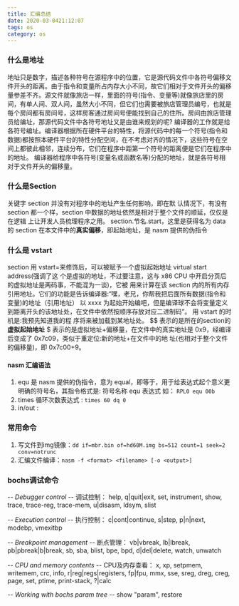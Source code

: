 ```yaml
---
title: 汇编总结
date: 2020-03-0421:12:07
tags: os
category: os
---
```

### 什么是地址
地址只是数字，描述各种符号在源程序中的位置，它是源代码文件中各符号偏移文件开头的距离。由于指令和变量所占内存大小不同，故它们相对于文件开头的偏移量参差不齐。源文件就像旅店一样，里面的符号(指令、变量等)就像旅店里的房间，有单人间、双人间，虽然大小不同，但它们也需要被旅店管理员编号，也就是每个房间都有房间号，这样房客通过房间号便能找到自己的住所。房间由旅店管理员给编址，那源代码文件中各符号地址又是由谁来规划的呢?
编译器的工作就是给各符号编址。编译器根据所在硬件平台的特性，将源代码中的每一个符号(指令和数据)都按照本硬件平台的特性分配空间，在不考虑对齐的情况下，这些符号在空间上都彼此相邻，连续分布，它们在程序中距第一个符号的距离便是它们在程序中的地址。
编译器给程序中各符号(变量名或函数名等)分配的地址，就是各符号相对于文件开头的偏移量。

### 什么是Section
关键字 section 并没有对程序中的地址产生任何影响，即在默 认情况下，有没有 section 都一个样，section 中数据的地址依然是相对于整个文件的顺延，仅仅是在逻辑 上让开发人员梳理程序之用。
section.节名.start，这里是获得名为 data 的 section 在本文件中的**真实偏移**，即起始地址，是 nasm 提供的伪指令

### 什么是 vstart
section 用 vstart=来修饰后，可以被赋予一个虚拟起始地址 virtual start address(强调了这 个是虚拟的地址，不过要注意，这与 x86 CPU 中开启分页后的虚拟地址是两码事，不能混为一谈)，它被 用来计算在该 section 内的所有内存引用地址。它们的功能是告诉编译器:“嘿，老兄，你帮我把后面所有数据(指令和变量)的地址（引用地址） 以 xxxx 为起始开始编吧，但是编译球不会将变量定义到距离开头的该地址处，在文件中依然按顺序存放对应二进制码”。
用 vstart 的时机是:我预先知道我的程 序将来被加载到某地址处。
$$ 表示的是所在的section的**虚拟起始地址**
$ 表示的是虚拟地址+偏移量，在文件中的真实地址是 0x9，经编译后变成了 0x7c09，类似于重定位:新的地址+在文件中的地 址(也相对于整个文件的偏移量)，即 0x7c00+9。

#### nasm 汇编语法
1. equ 是 nasm 提供的伪指令，意为 equal，即等于，用于给表达式起个意义更明确的符号名，其指令格式是: 
    符号名称 equ 表达式
    如：
    ```RPL0 equ 00b```
2. times 循环次数表达式 : `times 60 dq 0`
3. in/out : 


### 常用命令
1. 写文件到img镜像：`dd if=mbr.bin of=hd60M.img bs=512 count=1 seek=2 conv=notrunc`
2. 汇编文件编译：`nasm -f <format> <filename> [-o <output>]`



### bochs调试命令

-*- Debugger control -*- 调试控制：
    help, q|quit|exit, set, instrument, show, trace, trace-reg,
    trace-mem, u|disasm, ldsym, slist

-*- Execution control -*- 执行控制：
    c|cont|continue, s|step, p|n|next, modebp, vmexitbp

-*- Breakpoint management -*- 断点管理：
    vb|vbreak, lb|lbreak, pb|pbreak|b|break, sb, sba, blist,
    bpe, bpd, d|del|delete, watch, unwatch

-*- CPU and memory contents -*- CPU及内存查看：
    x, xp, setpmem, writemem, crc, info,
    r|reg|regs|registers, fp|fpu, mmx, sse, sreg, dreg, creg,
    page, set, ptime, print-stack, ?|calc
    
-*- Working with bochs param tree -*-
    show "param", restore